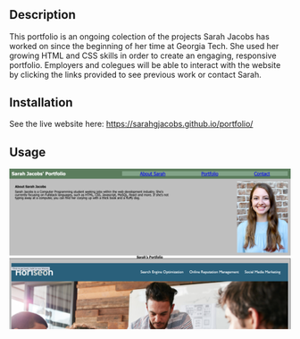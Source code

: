 # <Sarah Jacobs Portfolio>

## Description

This portfolio is an ongoing colection of the projects Sarah Jacobs has worked on since the beginning of her time at Georgia Tech. She used her growing HTML and CSS skills in order to create an engaging, responsive portfolio. Employers and colegues will be able to interact with the website by clicking the links provided to see previous work or contact Sarah. 

## Installation

See the live website here: https://sarahgjacobs.github.io/portfolio/

## Usage

![Screenshot of Portfolio Website](./assets/images/Screen%20Shot%202022-11-05%20at%201.09.11%20PM.png "Sarah Jacobs Portfolio")
